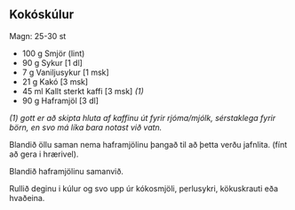 Kokóskúlur
-----

Magn: 25-30 st

* 100 g Smjör (lint)
* 90 g Sykur [1 dl]
* 7 g Vaniljusykur [1 msk]
* 21 g Kakó [3 msk]
* 45 ml Kallt sterkt kaffi [3 msk] _(1)_
* 90 g Haframjöl [3 dl]

_(1) gott er að skipta hluta af kaffinu út fyrir rjóma/mjólk, sérstaklega fyrir börn, en svo má líka bara notast við vatn._

Blandið öllu saman nema haframjölinu þangað til að þetta verðu jafnlita. (fínt að gera i hrærivel).

Blandið haframjölinu samanvið.

Rullið deginu i kúlur og svo upp úr kókosmjöli, perlusykri, kökuskrauti eða hvaðeina.
